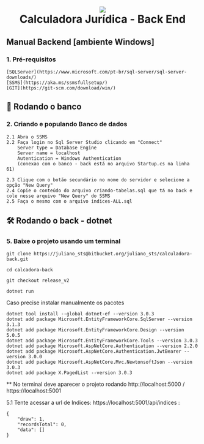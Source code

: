 <h1 align="center">
   <img src="http://img.shields.io/static/v1?label=STATUS&message=CONCLUIDO&color=GREEN&style=for-the-badge"/></br>
 Calculadora Jurídica - Back End   
</h1>


## Manual Backend [ambiente Windows]

### 1. Pré-requisitos
    
    [SQLServer](https://www.microsoft.com/pt-br/sql-server/sql-server-downloads/)
    [SSMS](https://aka.ms/ssmsfullsetup/)
    [GIT](https://git-scm.com/download/win/)

## 🎲 Rodando o banco


### 2. Criando e populando Banco de dados
    2.1 Abra o SSMS
    2.2 Faça login no Sql Server Studio clicando em "Connect"
        Server type = Database Engine
        Server name = localhost
        Autentication = Windows Authentication
        (conexao com o banco - back está no arquivo Startup.cs na linha 61)

    2.3 Clique com o botão secundário no nome do servidor e selecione a opção "New Query"
    2.4 Copie o conteúdo do arquivo criando-tabelas.sql que tá no back e cole nesse arquivo "New Query" do SSMS
    2.5 Faça o mesmo com o arquivo indices-ALL.sql

## 🛠 Rodando o back - dotnet

### 5. Baixe o projeto usando um terminal

```
git clone https://juliano_sts@bitbucket.org/juliano_sts/calculadora-back.git

```
```
cd calcadora-back
```
```
git checkout release_v2
```

```
dotnet run
```

Caso precise instalar manualmente os pacotes
```
dotnet tool install --global dotnet-ef --version 3.0.3
dotnet add package Microsoft.EntityFrameworkCore.SqlServer --version 3.1.3
dotnet add package Microsoft.EntityFrameworkCore.Design --version 5.0.5
dotnet add package Microsoft.EntityFrameworkCore.Tools --version 3.0.3
dotnet add package Microsoft.AspNetCore.Authentication --version 2.2.0
dotnet add package Microsoft.AspNetCore.Authentication.JwtBearer --version 3.0.0
dotnet add package Microsoft.AspNetCore.Mvc.NewtonsoftJson --version 3.0.3
dotnet add package X.PagedList --version 3.0.3

```

** No terminal deve aparecer o projeto rodando http://localhost:5000 / https://localhost:5001

5.1 Tente acessar a url de Indices: https://localhost:5001/api/indices :

```
{
    "draw": 1,
    "recordsTotal": 0,
    "data": []
}
```